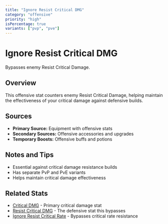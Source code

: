 ```yaml
---
title: "Ignore Resist Critical DMG"
category: "offensive"
priority: "high"
isPercentage: true
variants: ["pvp", "pve"]
---
```


# Ignore Resist Critical DMG

Bypasses enemy Resist Critical Damage.

## Overview

This offensive stat counters enemy Resist Critical Damage, helping maintain the effectiveness of your critical damage against defensive builds.

## Sources

- **Primary Source:** Equipment with offensive stats
- **Secondary Sources:** Offensive accessories and upgrades
- **Temporary Boosts:** Offensive buffs and potions

## Notes and Tips

- Essential against critical damage resistance builds
- Has separate PvP and PvE variants
- Helps maintain critical damage effectiveness

## Related Stats

- [Critical DMG](/stats/critical-damage) - Primary critical damage stat
- [Resist Critical DMG](/stats/resist-critical-damage) - The defensive stat this bypasses
- [Ignore Resist Critical Rate](/stats/ignore-resist-critical-rate) - Bypasses critical rate resistance